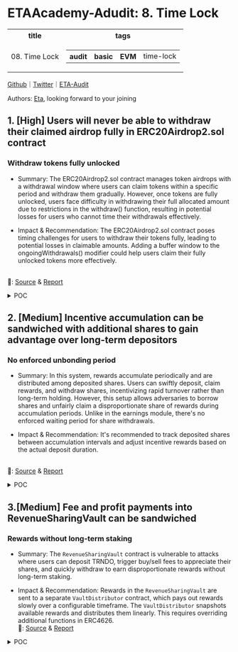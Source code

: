 # ETAAcademy-Adudit: 8. Time Lock

<table>
  <tr>
    <th>title</th>
    <th>tags</th>
  </tr>
  <tr>
    <td>08. Time Lock</td>
    <td>
      <table>
        <tr>
          <th>audit</th>
          <th>basic</th>
          <th>EVM</th>
          <td>time-lock</td>
        </tr>
      </table>
    </td>
  </tr>
</table>

[Github](https://github.com/ETAAcademy)｜[Twitter](https://twitter.com/ETAAcademy)｜[ETA-Audit](https://github.com/ETAAcademy/ETAAcademy-Audit)

Authors: [Eta](https://twitter.com/pwhattie), looking forward to your joining

## 1. [High] Users will never be able to withdraw their claimed airdrop fully in ERC20Airdrop2.sol contract

### Withdraw tokens fully unlocked

- Summary: The ERC20Airdrop2.sol contract manages token airdrops with a withdrawal window where users can claim tokens within a specific period and withdraw them gradually. However, once tokens are fully unlocked, users face difficulty in withdrawing their full allocated amount due to restrictions in the withdraw() function, resulting in potential losses for users who cannot time their withdrawals effectively.

- Impact & Recommendation: The ERC20Airdrop2.sol contract poses timing challenges for users to withdraw their tokens fully, leading to potential losses in claimable amounts. Adding a buffer window to the ongoingWithdrawals() modifier could help users claim their fully unlocked tokens more effectively.

<br> 🐬: [Source](https://code4rena.com/reports/2024-03-taiko#h-03-users-will-never-be-able-to-withdraw-their-claimed-airdrop-fully-in-erc20airdrop2sol-contract) & [Report](https://code4rena.com/reports/2024-03-taiko)

  <details><summary>POC</summary>
 
  ```solidity
    function testAirdropIssue() public {
        vm.warp(uint64(block.timestamp + 11));
        vm.prank(Alice, Alice);
        airdrop2.claim(Alice, 100, merkleProof);
        // Roll 5 days after
        vm.roll(block.number + 200);
        vm.warp(claimEnd + 5 days);
        airdrop2.withdraw(Alice);
        console.log("Alice balance:", token.balanceOf(Alice));
        // Roll 6 days after
        vm.roll(block.number + 200);
        vm.warp(claimEnd + 11 days);
        vm.expectRevert(ERC20Airdrop2.WITHDRAWALS_NOT_ONGOING.selector);
        airdrop2.withdraw(Alice);
    }
  ```
  </details>

## 2. [Medium] Incentive accumulation can be sandwiched with additional shares to gain advantage over long-term depositors

### No enforced unbonding period

- Summary: In this system, rewards accumulate periodically and are distributed among deposited shares. Users can swiftly deposit, claim rewards, and withdraw shares, incentivizing rapid turnover rather than long-term holding. However, this setup allows adversaries to borrow shares and unfairly claim a disproportionate share of rewards during accumulation periods. Unlike in the earnings module, there's no enforced waiting period for share withdrawals.

- Impact & Recommendation: It's recommended to track deposited shares between accumulation intervals and adjust incentive rewards based on the actual deposit duration.

<br> 🐬: [Source](https://code4rena.com/reports/2024-03-acala#m-02-incentive-accumulation-can-be-sandwiched-with-additional-shares-to-gain-advantage-over-long-term-depositors) & [Report](https://code4rena.com/reports/2024-03-acala)

  <details><summary>POC</summary>
 
  ```rust
    diff --git a/src/modules/incentives/src/tests.rs b/src/modules/incentives/src/tests.rs
    index 1370d5b..fa16a08 100644
    --- a/src/modules/incentives/src/tests.rs
    +++ b/src/modules/incentives/src/tests.rs
    @@ -1171,10 +1171,11 @@ fn transfer_reward_and_update_rewards_storage_atomically_when_accumulate_incenti
            assert_eq!(TokensModule::free_balance(AUSD, &VAULT::get()), 0);
    
            RewardsModule::add_share(&ALICE::get(), &PoolId::Loans(LDOT), 1);
    +		RewardsModule::add_share(&BOB::get(), &PoolId::Loans(LDOT), 1);
            assert_eq!(
                RewardsModule::pool_infos(PoolId::Loans(LDOT)),
                PoolInfo {
    -				total_shares: 1,
    +				total_shares: 2,
                    ..Default::default()
                }
            );
    @@ -1188,7 +1189,7 @@ fn transfer_reward_and_update_rewards_storage_atomically_when_accumulate_incenti
            assert_eq!(
                RewardsModule::pool_infos(PoolId::Loans(LDOT)),
                PoolInfo {
    -				total_shares: 1,
    +				total_shares: 2,
                    rewards: vec![(ACA, (30, 0)), (AUSD, (90, 0))].into_iter().collect()
                }
            );
    @@ -1202,7 +1203,7 @@ fn transfer_reward_and_update_rewards_storage_atomically_when_accumulate_incenti
            assert_eq!(
                RewardsModule::pool_infos(PoolId::Loans(LDOT)),
                PoolInfo {
    -				total_shares: 1,
    +				total_shares: 2,
                    rewards: vec![(ACA, (60, 0)), (AUSD, (90, 0))].into_iter().collect()
                }
            );
  ```
  </details>

## 3.[Medium] Fee and profit payments into RevenueSharingVault can be sandwiched

### Rewards without long-term staking

- Summary: The `RevenueSharingVault` contract is vulnerable to attacks where users can deposit TRNDO, trigger buy/sell fees to appreciate their shares, and quickly withdraw to earn disproportionate rewards without long-term staking.

- Impact & Recommendation: Rewards in the `RevenueSharingVault` are sent to a separate `VaultDistributor` contract, which pays out rewards slowly over a configurable timeframe. The `VaultDistributor` snapshots available rewards and distributes them linearly. This requires overriding additional functions in ERC4626.
  <br> 🐬: [Source](https://code4rena.com/reports/2024-06-tornadoblast-proleague#m-03-fee-and-profit-payments-into-revenueSharingVault-can-be-sandwiched) & [Report](https://code4rena.com/reports/2024-06-tornadoblast-proleague)

<details><summary>POC</summary>

```solidity
--- a/apps/contracts/src/tornadoToken/RevenueSharingVault.sol
+++ b/apps/contracts/src/tornadoToken/RevenueSharingVault.sol
@@ -7,12 +7,18 @@ import { ERC4626 } from "@openzeppelin/contracts/token/ERC20/extensions/ERC4626.
 import { TornadoBlastBotToken } from "./TornadoBlastBotToken.sol";
 import { BlastGasAndYield } from "../commons/BlastGasAndYield.sol";
+import {VaultDistributor} from "../VaultDistributor.sol";
+
 /// @dev send tornado blast tokens to this contract to redistribute them to stakers
 /// @dev treasury MUST stake a significant amount first to avoid future share/tokenAmount slippage
 contract RevenueSharingVault is ERC4626, BlastGasAndYield {
+    VaultDistributor vaultDistributor;
     constructor(
-        TornadoBlastBotToken tornadoBlastToken
-    ) ERC4626(tornadoBlastToken) ERC20("Staked Tornado Blast Token", "stTRNDO") {}
+        TornadoBlastBotToken tornadoBlastToken,
+        VaultDistributor _vaultDistributor
+    ) ERC4626(tornadoBlastToken) ERC20("Staked Tornado Blast Token", "stTRNDO") {
+        vaultDistributor = _vaultDistributor;
+    }
     function _update(address from, address to, uint256 value) internal override {
         // allow mint and burn, disallow transfers
@@ -21,4 +27,32 @@ contract RevenueSharingVault is ERC4626, BlastGasAndYield {
         }
         super._update(from, to, value);
     }
+
+    function setVaultDistributor(VaultDistributor _vaultDistributor) external onlyOwner {
+        vaultDistributor = _vaultDistributor;
+    }
+
+    function totalAssets() public view override returns (uint256) {
+        return _asset.balanceOf(address(this)) + vaultDistributor.pendingRewards();
+    }
+
+    function deposit(uint256 assets, address receiver) public override returns (uint256) {
+        vaultDistributor.processRewards();
+        super.deposit(assets, receiver);
+    }
+
+    function mint(uint256 shares, address receiver) public override returns (uint256) {
+        vaultDistributor.processRewards();
+        super.mint(shares, receiver);
+    }
+
+    function withdraw(uint256 assets, address receiver, address owner) public override returns (uint256) {
+        vaultDistributor.processRewards();
+        super.withdarw(assets, receiver, owner);
+    }
+
+    function redeem(uint256 shares, address receiver, address owner) public override returns (uint256) {
+        vaultDistributor.processRewards();
+        super.redeem(shares, receiver, owner);
+    }
 }

```

</details>
